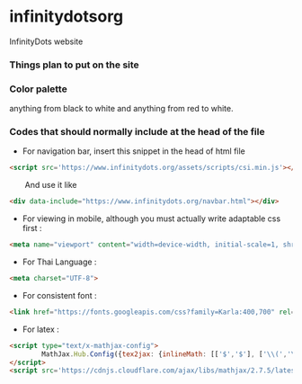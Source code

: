 # infinitydotsorg
InfinityDots website


### Things plan to put on the site


### Color palette 
anything from black to white and anything from red to white.


### Codes that should normally include at the head of the file

* For navigation bar, insert this snippet in the head of html file

~~~~html
<script src='https://www.infinitydots.org/assets/scripts/csi.min.js'></script>
~~~~

&nbsp;&nbsp;&nbsp;&nbsp;&nbsp;&nbsp; And use it like
~~~~html
<div data-include="https://www.infinitydots.org/navbar.html"></div>
~~~~

* For viewing in mobile, although you must actually write adaptable css first :  
~~~~html
<meta name="viewport" content="width=device-width, initial-scale=1, shrink-to-fit=no">
~~~~

* For Thai Language :  
~~~~html
<meta charset="UTF-8">
~~~~

* For consistent font :  
~~~~html
<link href="https://fonts.googleapis.com/css?family=Karla:400,700" rel="stylesheet">
~~~~

* For latex :  
~~~~html
<script type="text/x-mathjax-config">
  		MathJax.Hub.Config({tex2jax: {inlineMath: [['$','$'], ['\\(','\\)']]}});
</script>
<script src='https://cdnjs.cloudflare.com/ajax/libs/mathjax/2.7.5/latest.js?config=TeX-MML-AM_CHTML' async></script>
~~~~
